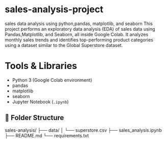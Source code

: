 # sales-analysis-project
sales data analysis using python,pandas, matplotlib, and seaborn
This project performs an exploratory data analysis (EDA) of sales data using Pandas,Matplotlib, and Seaborn, all inside Google Colab.
It analyzes monthly sales trends and identifies top-performing product categories using a dataset similar to the Global Superstore dataset.

# Tools & Libraries
- Python 3 (Google Colab environment)
- pandas
- matplotlib
- seaborn
- Jupyter Notebook (`.ipynb`)

## 📁 Folder Structure
sales-analysis/
├── data/
│   └── superstore.csv
├── sales_analysis.ipynb
├── README.md
└── requirements.txt

